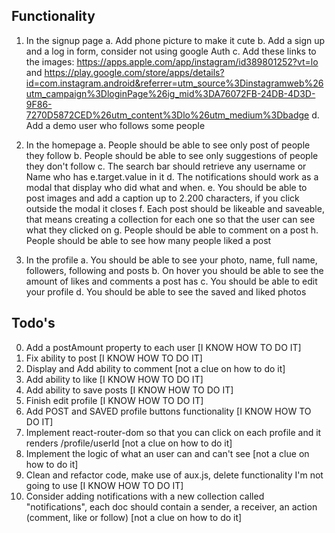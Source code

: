 ## Functionality

1. In the signup page
   a. Add phone picture to make it cute
   b. Add a sign up and a log in form, consider not using google Auth
   c. Add these links to the images: https://apps.apple.com/app/instagram/id389801252?vt=lo and https://play.google.com/store/apps/details?id=com.instagram.android&referrer=utm_source%3Dinstagramweb%26utm_campaign%3DloginPage%26ig_mid%3DA76072FB-24DB-4D3D-9F86-7270D5872CED%26utm_content%3Dlo%26utm_medium%3Dbadge
   d. Add a demo user who follows some people

2. In the homepage
   a. People should be able to see only post of people they follow
   b. People should be able to see only suggestions of people they don't follow
   c. The search bar should retrieve any username or Name who has e.target.value in it
   d. The notifications should work as a modal that display who did what and when.
   e. You should be able to post images and add a caption up to 2.200 characters, if you click outside the modal it closes
   f. Each post should be likeable and saveable, that means creating a collection for each one so that the user can see what they clicked on
   g. People should be able to comment on a post
   h. People should be able to see how many people liked a post

3. In the profile
   a. You should be able to see your photo, name, full name, followers, following and posts
   b. On hover you should be able to see the amount of likes and comments a post has
   c. You should be able to edit your profile
   d. You should be able to see the saved and liked photos

## Todo's

0. Add a postAmount property to each user [I KNOW HOW TO DO IT]
1. Fix ability to post [I KNOW HOW TO DO IT]
2. Display and Add ability to comment [not a clue on how to do it]
3. Add ability to like  [I KNOW HOW TO DO IT]
4. Add ability to save posts  [I KNOW HOW TO DO IT]
5. Finish edit profile  [I KNOW HOW TO DO IT]
6. Add POST and SAVED profile buttons functionality  [I KNOW HOW TO DO IT]
7. Implement react-router-dom so that you can click on each profile and it renders /profile/userId [not a clue on how to do it]
8. Implement the logic of what an user can and can't see [not a clue on how to do it]
9. Clean and refactor code, make use of aux.js, delete functionality I'm not going to use [I KNOW HOW TO DO IT]
10. Consider adding notifications with a new collection called "notifications", each doc should contain a sender, a receiver, an action (comment, like or follow) [not a clue on how to do it]